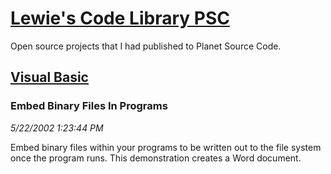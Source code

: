 # [Lewie's Code Library PSC](../../README.md)

Open source projects that I had published to Planet Source Code.

## [Visual Basic](../README.md)

### Embed Binary Files In Programs

*5/22/2002 1:23:44 PM*

Embed binary files within your programs to be written out to the file system once the program runs. This demonstration creates a Word document.


